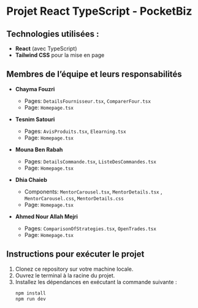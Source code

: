 # Projet React TypeScript - PocketBiz

## Technologies utilisées :
- **React** (avec TypeScript)
- **Tailwind CSS** pour la mise en page

## Membres de l’équipe et leurs responsabilités

- **Chayma Fouzri**  
  - Pages: `DetailsFournisseur.tsx`, `ComparerFour.tsx`
  - Page: `Homepage.tsx`

- **Tesnim Satouri**  
  - Pages: `AvisProduits.tsx`, `Elearning.tsx`
  - Page: `Homepage.tsx`

- **Mouna Ben Rabah**  
  - Pages: `DetailsCommande.tsx`, `ListeDesCommandes.tsx`
  - Page: `Homepage.tsx`

- **Dhia Chaieb**  
  - Components: `MentorCarousel.tsx`, `MentorDetails.tsx` ,
    `MentorCarousel.css`, `MentorDetails.css`
  - Page: `Homepage.tsx`
- **Ahmed Nour Allah Mejri**  
  - Pages: `ComparisonOfStrategies.tsx`, `OpenTrades.tsx`
  - Page: `Homepage.tsx`

## Instructions pour exécuter le projet

1. Clonez ce repository sur votre machine locale.
2. Ouvrez le terminal à la racine du projet.
3. Installez les dépendances en exécutant la commande suivante :
   ```bash
   npm install
   npm run dev
